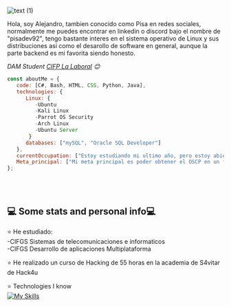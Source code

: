 ![text (1)](https://github.com/Pisa-17/Pisa-17/assets/116753558/fe30708d-a904-4686-ae23-53457283e9f1)

Hola, soy Alejandro, tambien conocido como Pisa en redes sociales, normalmente me puedes encontrar en linkedin o discord bajo el nombre de "pisadev92", tengo bastante interes en el sistema operativo de Linux y sus distribuciones asi como el desarollo de software en general, aunque la parte backend es mi favorita siendo honesto.

<p><em>DAM Student <a href="https://twitter.com/lalaboralcifp?lang=es">CIFP La Laboral</a> 😊</br>
</em></p>

```javascript
const aboutMe = {
   code: [C#, Bash, HTML, CSS, Python, Java],
   technologies: {
      Linux: {
         -Ubuntu 
         -Kali Linux
         -Parrot OS Security
         -Arch Linux
         -Ubuntu Server
       }
      databases: ["mySQL", "Oracle SQL Developer"]
   },
   currentOccupation: ["Estoy estudiando mi ultimo año, pero estoy abierto a ofertas de trabajo"],
   Meta_principal: ["Mi meta principal es poder obtener el OSCP en un futuro no muy lejano"]
};
```
</br></br>
<h2>💻 Some stats and personal info💻</h2>

⭐️ He estudiado:</br>
      -CIFGS Sistemas de telecomunicaciones e informaticos</br>
      -CIFGS Desarrollo de aplicaciones Multiplataforma
      
⭐️ He realizado un curso de Hacking de 55 horas en la academia de S4vitar de Hack4u

⭐️ Technologies I know </br>
    [![My Skills](https://skillicons.dev/icons?i=java,cs,html,css,docker,arch,idea,kali,linux,mysql,obsidian,spring,vim,latex)](https://skillicons.dev)


<!---
Pisa-17/Pisa-17 is a ✨ special ✨ repository because its `README.md` (this file) appears on your GitHub profile.
You can click the Preview link to take a look at your changes.
--->

